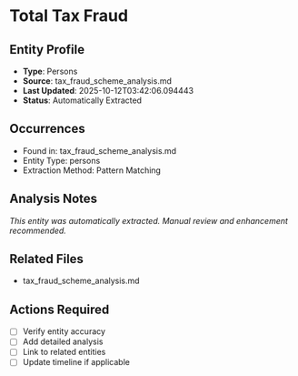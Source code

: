 # Total Tax Fraud

## Entity Profile
- **Type**: Persons
- **Source**: tax_fraud_scheme_analysis.md
- **Last Updated**: 2025-10-12T03:42:06.094443
- **Status**: Automatically Extracted

## Occurrences
- Found in: tax_fraud_scheme_analysis.md
- Entity Type: persons
- Extraction Method: Pattern Matching

## Analysis Notes
*This entity was automatically extracted. Manual review and enhancement recommended.*

## Related Files
- tax_fraud_scheme_analysis.md

## Actions Required
- [ ] Verify entity accuracy
- [ ] Add detailed analysis
- [ ] Link to related entities
- [ ] Update timeline if applicable
